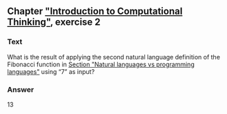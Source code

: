 ## Chapter ["Introduction to Computational Thinking"](https://comp-think.github.io/book/01.pdf), exercise 2

### Text
What is the result of applying the second natural language definition of the Fibonacci function in [Section "Natural languages vs programming languages"](https://comp-think.github.io/book/01.pdf) using “7” as input?

### Answer
13